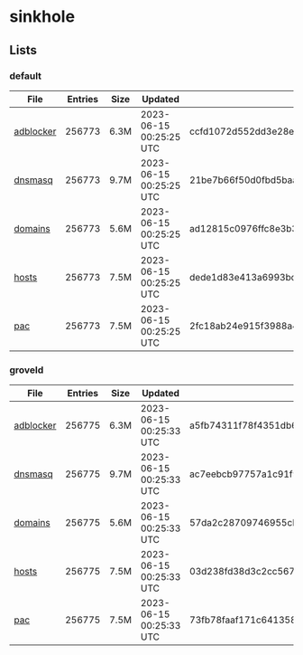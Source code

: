 # sinkhole

## Lists

### default

|File|Entries|Size|Updated|Hash|
|-|-|-|-|-|
|[adblocker](https://raw.githubusercontent.com/groveld/sinkhole/lists/default/adblocker.txt)|256773|6.3M|2023-06-15 00:25:25 UTC|ccfd1072d552dd3e28e0a77aac7a17966b787eacae27f0137b15ac3c2eb91132|
|[dnsmasq](https://raw.githubusercontent.com/groveld/sinkhole/lists/default/dnsmasq.txt)|256773|9.7M|2023-06-15 00:25:25 UTC|21be7b66f50d0fbd5baaff74888fc103c5765604af8e8e5e8bb707fe15a8afd6|
|[domains](https://raw.githubusercontent.com/groveld/sinkhole/lists/default/domains.txt)|256773|5.6M|2023-06-15 00:25:25 UTC|ad12815c0976ffc8e3b3f31014719f00ab61e86872c27354860cd88bc163c88e|
|[hosts](https://raw.githubusercontent.com/groveld/sinkhole/lists/default/hosts.txt)|256773|7.5M|2023-06-15 00:25:25 UTC|dede1d83e413a6993bc5eb41ef636d917dbcd0eb7804d862f44877687786df61|
|[pac](https://raw.githubusercontent.com/groveld/sinkhole/lists/default/pac.txt)|256773|7.5M|2023-06-15 00:25:25 UTC|2fc18ab24e915f3988a43fd9a1b53692faee00c1ab69a5f3bb8f6fec3b58895b|

### groveld

|File|Entries|Size|Updated|Hash|
|-|-|-|-|-|
|[adblocker](https://raw.githubusercontent.com/groveld/sinkhole/lists/groveld/adblocker.txt)|256775|6.3M|2023-06-15 00:25:33 UTC|a5fb74311f78f4351db634874ab98d9971c9daa740b98b4d09fadaf8dc486bb6|
|[dnsmasq](https://raw.githubusercontent.com/groveld/sinkhole/lists/groveld/dnsmasq.txt)|256775|9.7M|2023-06-15 00:25:33 UTC|ac7eebcb97757a1c91f98e6e74bce58b528e2bce10bf5377414ceb8b76b4e70c|
|[domains](https://raw.githubusercontent.com/groveld/sinkhole/lists/groveld/domains.txt)|256775|5.6M|2023-06-15 00:25:33 UTC|57da2c28709746955cbdd984597d4e354486817dee12e73e2a30d83b049299d7|
|[hosts](https://raw.githubusercontent.com/groveld/sinkhole/lists/groveld/hosts.txt)|256775|7.5M|2023-06-15 00:25:33 UTC|03d238fd38d3c2cc567a4f4a7fccad263deb9759f4aed16dad1102c7be647ec7|
|[pac](https://raw.githubusercontent.com/groveld/sinkhole/lists/groveld/pac.txt)|256775|7.5M|2023-06-15 00:25:33 UTC|73fb78faaf171c64135867f12f8748cfd62689a83d09cb342daf29d8557e06b1|
